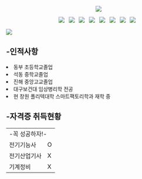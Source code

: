 <p align="center">
<img src="https://capsule-render.vercel.app/api?type=wave&color=auto&height=300&section=header&text=SmartFactory%20DongHyeokGwek&fontSize=40" />
</p>
<p align="center">
<img src="https://img.shields.io/badge/HTML5-E34F26?style=flat-square&logo=HTML5&logoColor=white"/></a> &nbsp
<img src="https://img.shields.io/badge/CSS3-1572B6?style=flat-square&logo=CSS3&logoColor=white"/></a> &nbsp
<img src="https://img.shields.io/badge/JavaScript-F7DF1E?style=flat-square&logo=JavaScript&logoColor=white"/></a> &nbsp
<img src="https://img.shields.io/badge/Node.js-339933?style=flat-square&logo=Node.js&logoColor=white"/></a> &nbsp
<!-- <img src="https://img.shields.io/badge/Android-3DDC84?style=flat-square&logo=Android&logoColor=white"/></a> &nbsp -->
<img src="https://img.shields.io/badge/MongoDB-47A248?style=flat-square&logo=MongoDB&logoColor=white"/></a> &nbsp 
<img src="https://img.shields.io/badge/MySQL-4479A1?style=flat-square&logo=MySQL&logoColor=white"/></a> &nbsp 
<img src="https://img.shields.io/badge/c++-00599C?style=flat-square&logo=c%2B%2B&logoColor=white"/></a> &nbsp 
<img src="https://img.shields.io/badge/Amazon AWS-232F3E?style=flat-square&logo=Amazon%20AWS&logoColor=white"/></a> &nbsp </p>
<a href="https://github.com/seondal"><img src="https://hits.seeyoufarm.com/api/count/incr/badge.svg?url=https%3A%2F%GwekDonghyeok%2Fseondal&count_bg=%23000000&title_bg=%23000000&icon=github.svg&icon_color=%23E7E7E7&title=GitHub&edge_flat=false)"/></a>

## <strong>-인적사항</strong>
<li>동부 초등학교졸업</li>
<li>석동 중학교졸업</li>
<li>진해 중앙고교졸업</li>
<li>대구보건대 임상병리학 전공</li>
<li>현 창원 폴리텍대학 스마트팩토리학과 재학 중</li>

## <strong>-자격증 취득현황</strong>
<table>
    <tr>
    <td colspan="2">-꼭 성공하자!-</td>
  </tr>
  <tr>
    <td>전기기능사</td>
    <td>O</td>
  </tr>
    <tr>
    <td>전기산업기사</td>
    <td>X</td>
  </tr>
    <tr>
    <td>기계정비</td>
    <td>X</td>
  </tr>

</table>

